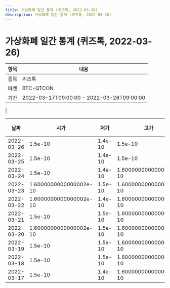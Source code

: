 ```yaml
---
title: 가상화폐 일간 통계 (퀴즈톡, 2022-03-26)
description: 가상화폐 일간 통계 (퀴즈톡, 2022-03-26)
---
```


가상화폐 일간 통계 (퀴즈톡, 2022-03-26)
===

|항목|내용|
|--|--|
|종목|퀴즈톡|
|마켓|BTC-QTCON|\i|종류|일 단위 캔들|
|기간|2022-03-17T09:00:00 - 2022-03-26T09:00:00
|

|날짜|시가|저가|고가|종가|비고|
|--|--|--|--|--|--|
|2022-03-26|1.5e-10|1.4e-10|1.5e-10|1.5e-10|    |
|2022-03-25|1.5e-10|1.4e-10|1.5e-10|1.5e-10|    |
|2022-03-24|1.5e-10|1.4e-10|1.6000000000000002e-10|1.6000000000000002e-10|    |
|2022-03-23|1.6000000000000002e-10|1.5e-10|1.6000000000000002e-10|1.6000000000000002e-10|    |
|2022-03-22|1.6000000000000002e-10|1.4e-10|1.6000000000000002e-10|1.6000000000000002e-10|    |
|2022-03-21|1.5e-10|1.5e-10|1.6000000000000002e-10|1.6000000000000002e-10|    |
|2022-03-20|1.6000000000000002e-10|1.5e-10|1.6000000000000002e-10|1.5e-10|    |
|2022-03-19|1.5e-10|1.5e-10|1.6000000000000002e-10|1.5e-10|    |
|2022-03-18|1.5e-10|1.5e-10|1.6000000000000002e-10|1.5e-10|    |
|2022-03-17|1.5e-10|1.4e-10|1.6000000000000002e-10|1.6000000000000002e-10|    |
